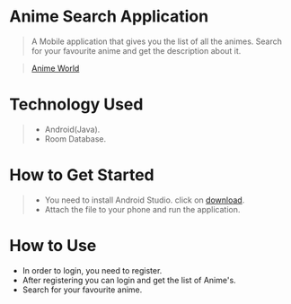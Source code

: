 # Anime Search Application
>A Mobile application that gives you the list of all the animes. Search for your favourite anime and get the description about it.

>[Anime World](https://user-images.githubusercontent.com/87813463/185775102-00ac4b1f-b7bd-4920-9f46-f580c2a793ec.mp4)


# Technology Used
> - Android(Java).
> - Room Database.

# How to Get Started
> - You need to install Android Studio. click on [download](https://developer.android.com/studio?gclid=Cj0KCQjwjIKYBhC6ARIsAGEds-LKhTwQmtFNQRltFCtTdgini99fXmd8Q6bs6F_xXOxrtb7J3sdupaMaAl53EALw_wcB&gclsrc=aw.ds).
> - Attach the file to your phone and run the application.

# How to Use

>
 * In order to login, you need to register.
 * After registering you can login and get the list of Anime's.
 * Search for your favourite anime.


